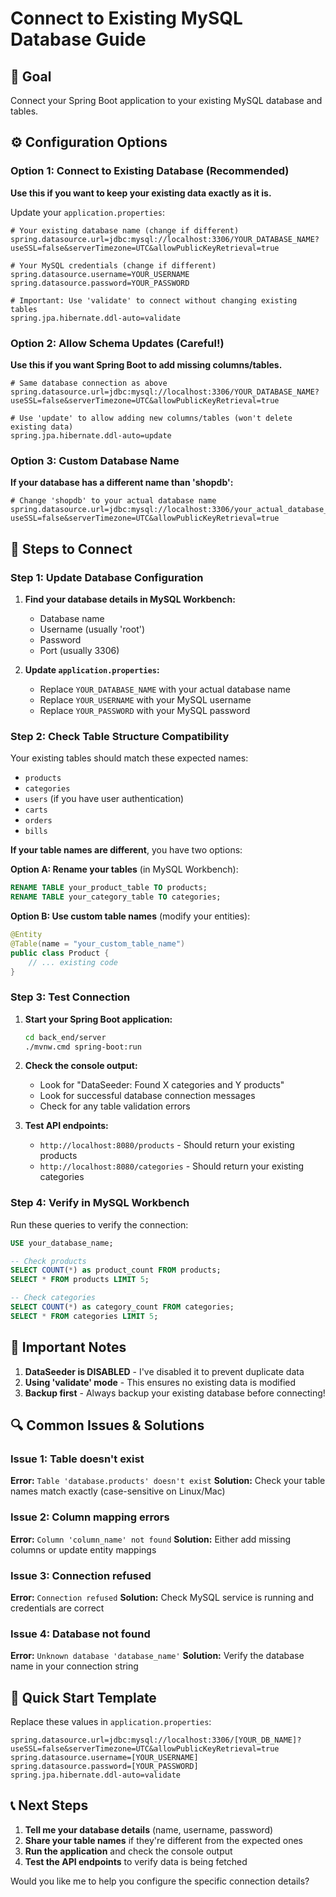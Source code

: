 # Connect to Existing MySQL Database Guide

## 🎯 Goal
Connect your Spring Boot application to your existing MySQL database and tables.

## ⚙️ Configuration Options

### Option 1: Connect to Existing Database (Recommended)
**Use this if you want to keep your existing data exactly as it is.**

Update your `application.properties`:
```properties
# Your existing database name (change if different)
spring.datasource.url=jdbc:mysql://localhost:3306/YOUR_DATABASE_NAME?useSSL=false&serverTimezone=UTC&allowPublicKeyRetrieval=true

# Your MySQL credentials (change if different)
spring.datasource.username=YOUR_USERNAME
spring.datasource.password=YOUR_PASSWORD

# Important: Use 'validate' to connect without changing existing tables
spring.jpa.hibernate.ddl-auto=validate
```

### Option 2: Allow Schema Updates (Careful!)
**Use this if you want Spring Boot to add missing columns/tables.**

```properties
# Same database connection as above
spring.datasource.url=jdbc:mysql://localhost:3306/YOUR_DATABASE_NAME?useSSL=false&serverTimezone=UTC&allowPublicKeyRetrieval=true

# Use 'update' to allow adding new columns/tables (won't delete existing data)
spring.jpa.hibernate.ddl-auto=update
```

### Option 3: Custom Database Name
**If your database has a different name than 'shopdb':**

```properties
# Change 'shopdb' to your actual database name
spring.datasource.url=jdbc:mysql://localhost:3306/your_actual_database_name?useSSL=false&serverTimezone=UTC&allowPublicKeyRetrieval=true
```

## 🔧 Steps to Connect

### Step 1: Update Database Configuration

1. **Find your database details in MySQL Workbench:**
   - Database name
   - Username (usually 'root')
   - Password
   - Port (usually 3306)

2. **Update `application.properties`:**
   - Replace `YOUR_DATABASE_NAME` with your actual database name
   - Replace `YOUR_USERNAME` with your MySQL username
   - Replace `YOUR_PASSWORD` with your MySQL password

### Step 2: Check Table Structure Compatibility

Your existing tables should match these expected names:
- `products`
- `categories`
- `users` (if you have user authentication)
- `carts`
- `orders`
- `bills`

**If your table names are different**, you have two options:

**Option A: Rename your tables** (in MySQL Workbench):
```sql
RENAME TABLE your_product_table TO products;
RENAME TABLE your_category_table TO categories;
```

**Option B: Use custom table names** (modify your entities):
```java
@Entity
@Table(name = "your_custom_table_name")
public class Product {
    // ... existing code
}
```

### Step 3: Test Connection

1. **Start your Spring Boot application:**
   ```bash
   cd back_end/server
   ./mvnw.cmd spring-boot:run
   ```

2. **Check the console output:**
   - Look for "DataSeeder: Found X categories and Y products"
   - Look for successful database connection messages
   - Check for any table validation errors

3. **Test API endpoints:**
   - `http://localhost:8080/products` - Should return your existing products
   - `http://localhost:8080/categories` - Should return your existing categories

### Step 4: Verify in MySQL Workbench

Run these queries to verify the connection:
```sql
USE your_database_name;

-- Check products
SELECT COUNT(*) as product_count FROM products;
SELECT * FROM products LIMIT 5;

-- Check categories
SELECT COUNT(*) as category_count FROM categories;
SELECT * FROM categories LIMIT 5;
```

## 🚨 Important Notes

1. **DataSeeder is DISABLED** - I've disabled it to prevent duplicate data
2. **Using 'validate' mode** - This ensures no existing data is modified
3. **Backup first** - Always backup your existing database before connecting!

## 🔍 Common Issues & Solutions

### Issue 1: Table doesn't exist
**Error:** `Table 'database.products' doesn't exist`
**Solution:** Check your table names match exactly (case-sensitive on Linux/Mac)

### Issue 2: Column mapping errors
**Error:** `Column 'column_name' not found`
**Solution:** Either add missing columns or update entity mappings

### Issue 3: Connection refused
**Error:** `Connection refused`
**Solution:** Check MySQL service is running and credentials are correct

### Issue 4: Database not found
**Error:** `Unknown database 'database_name'`
**Solution:** Verify the database name in your connection string

## 🎯 Quick Start Template

Replace these values in `application.properties`:
```properties
spring.datasource.url=jdbc:mysql://localhost:3306/[YOUR_DB_NAME]?useSSL=false&serverTimezone=UTC&allowPublicKeyRetrieval=true
spring.datasource.username=[YOUR_USERNAME]
spring.datasource.password=[YOUR_PASSWORD]
spring.jpa.hibernate.ddl-auto=validate
```

## 📞 Next Steps

1. **Tell me your database details** (name, username, password)
2. **Share your table names** if they're different from the expected ones
3. **Run the application** and check the console output
4. **Test the API endpoints** to verify data is being fetched

Would you like me to help you configure the specific connection details? 